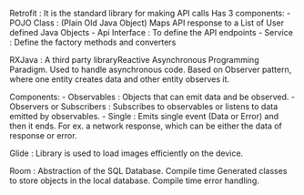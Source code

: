 

Retrofit : 
It is the standard library for making API calls
Has 3 components: 
    - POJO Class : (Plain Old Java Object) Maps API response to a List of User defined Java Objects
    - Api Interface : To define the API endpoints
    - Service : Define the factory methods and converters
    
RXJava : 
A third party libraryReactive Asynchronous Programming Paradigm. Used to handle asynchronous code. 
Based on Observer pattern, where one entity creates data and other entity observes it. 

Components: 
    - Observables : Objects that can emit data and be observed.
    - Observers or Subscribers : Subscribes to observables or listens to data emitted by observables.
    - Single : Emits single event (Data or Error) and then it ends. For ex. a network response, which can be either the data of response or error. 
    
Glide : 
Library is used to load images efficiently on the device.

Room : 
Abstraction of the SQL Database. Compile time Generated classes to store objects in the local database. Compile time error handling.


